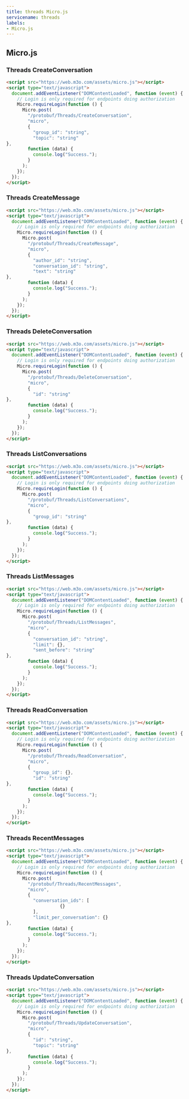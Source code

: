 ```yaml
---
title: threads Micro.js
servicename: threads
labels: 
- Micro.js
---
```


## Micro.js


### Threads CreateConversation
<!-- We use the request body description here as endpoint descriptions are not
being lifted correctly from the proto by the openapi spec generator -->

```html
<script src="https://web.m3o.com/assets/micro.js"></script>
<script type="text/javascript">
  document.addEventListener("DOMContentLoaded", function (event) {
    // Login is only required for endpoints doing authorization
    Micro.requireLogin(function () {
      Micro.post(
        "/protobuf/Threads/CreateConversation",
        "micro",
        {
          "group_id": "string",
          "topic": "string"
},
        function (data) {
          console.log("Success.");
        }
      );
    });
  });
</script>
```


### Threads CreateMessage
<!-- We use the request body description here as endpoint descriptions are not
being lifted correctly from the proto by the openapi spec generator -->

```html
<script src="https://web.m3o.com/assets/micro.js"></script>
<script type="text/javascript">
  document.addEventListener("DOMContentLoaded", function (event) {
    // Login is only required for endpoints doing authorization
    Micro.requireLogin(function () {
      Micro.post(
        "/protobuf/Threads/CreateMessage",
        "micro",
        {
          "author_id": "string",
          "conversation_id": "string",
          "text": "string"
},
        function (data) {
          console.log("Success.");
        }
      );
    });
  });
</script>
```


### Threads DeleteConversation
<!-- We use the request body description here as endpoint descriptions are not
being lifted correctly from the proto by the openapi spec generator -->

```html
<script src="https://web.m3o.com/assets/micro.js"></script>
<script type="text/javascript">
  document.addEventListener("DOMContentLoaded", function (event) {
    // Login is only required for endpoints doing authorization
    Micro.requireLogin(function () {
      Micro.post(
        "/protobuf/Threads/DeleteConversation",
        "micro",
        {
          "id": "string"
},
        function (data) {
          console.log("Success.");
        }
      );
    });
  });
</script>
```


### Threads ListConversations
<!-- We use the request body description here as endpoint descriptions are not
being lifted correctly from the proto by the openapi spec generator -->

```html
<script src="https://web.m3o.com/assets/micro.js"></script>
<script type="text/javascript">
  document.addEventListener("DOMContentLoaded", function (event) {
    // Login is only required for endpoints doing authorization
    Micro.requireLogin(function () {
      Micro.post(
        "/protobuf/Threads/ListConversations",
        "micro",
        {
          "group_id": "string"
},
        function (data) {
          console.log("Success.");
        }
      );
    });
  });
</script>
```


### Threads ListMessages
<!-- We use the request body description here as endpoint descriptions are not
being lifted correctly from the proto by the openapi spec generator -->

```html
<script src="https://web.m3o.com/assets/micro.js"></script>
<script type="text/javascript">
  document.addEventListener("DOMContentLoaded", function (event) {
    // Login is only required for endpoints doing authorization
    Micro.requireLogin(function () {
      Micro.post(
        "/protobuf/Threads/ListMessages",
        "micro",
        {
          "conversation_id": "string",
          "limit": {},
          "sent_before": "string"
},
        function (data) {
          console.log("Success.");
        }
      );
    });
  });
</script>
```


### Threads ReadConversation
<!-- We use the request body description here as endpoint descriptions are not
being lifted correctly from the proto by the openapi spec generator -->

```html
<script src="https://web.m3o.com/assets/micro.js"></script>
<script type="text/javascript">
  document.addEventListener("DOMContentLoaded", function (event) {
    // Login is only required for endpoints doing authorization
    Micro.requireLogin(function () {
      Micro.post(
        "/protobuf/Threads/ReadConversation",
        "micro",
        {
          "group_id": {},
          "id": "string"
},
        function (data) {
          console.log("Success.");
        }
      );
    });
  });
</script>
```


### Threads RecentMessages
<!-- We use the request body description here as endpoint descriptions are not
being lifted correctly from the proto by the openapi spec generator -->

```html
<script src="https://web.m3o.com/assets/micro.js"></script>
<script type="text/javascript">
  document.addEventListener("DOMContentLoaded", function (event) {
    // Login is only required for endpoints doing authorization
    Micro.requireLogin(function () {
      Micro.post(
        "/protobuf/Threads/RecentMessages",
        "micro",
        {
          "conversation_ids": [
                    {}
          ],
          "limit_per_conversation": {}
},
        function (data) {
          console.log("Success.");
        }
      );
    });
  });
</script>
```


### Threads UpdateConversation
<!-- We use the request body description here as endpoint descriptions are not
being lifted correctly from the proto by the openapi spec generator -->

```html
<script src="https://web.m3o.com/assets/micro.js"></script>
<script type="text/javascript">
  document.addEventListener("DOMContentLoaded", function (event) {
    // Login is only required for endpoints doing authorization
    Micro.requireLogin(function () {
      Micro.post(
        "/protobuf/Threads/UpdateConversation",
        "micro",
        {
          "id": "string",
          "topic": "string"
},
        function (data) {
          console.log("Success.");
        }
      );
    });
  });
</script>
```


